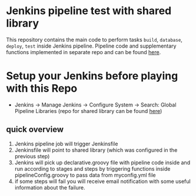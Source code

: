 # Jenkins pipeline test with shared library
This repository contains the main code to perform tasks `build`, `database`, `deploy`, `test` inside Jenkins pipeline. Pipeline code and supplementary functions implemented in separate repo and can be found [here](https://github.com/baurzhansiit/common-lib.git).

# Setup your Jenkins before playing with this Repo

- Jenkins -> Manage Jenkins -> Configure System -> Search: Global Pipeline Libraries (repo for shared library can be found [here](https://github.com/baurzhansiit/common-lib.git))

## quick overview

1. Jenkins pipeline job will trigger Jenkinsfile 
2. Jenkinsfile will point to shared library (which was configured in the previous step)
3. Jenkins will pick up declarative.groovy file with pipeline code inside and run according to stages and steps by triggering functions inside pipelineConfig.groovy to pass data from myconfig.yml file
4. if some steps will fail you will receive email notification with some useful information about the failure.
